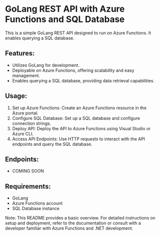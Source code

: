 # GoLang REST API with Azure Functions and SQL Database

This is a simple GoLang REST API designed to run on Azure Functions. It enables querying a SQL database.

## Features:
- Utilizes GoLang for development.
- Deployable on Azure Functions, offering scalability and easy management.
- Enables querying a SQL database, providing data retrieval capabilities.

## Usage:
1. Set up Azure Functions: Create an Azure Functions resource in the Azure portal.
2. Configure SQL Database: Set up a SQL database and configure connection strings.
3. Deploy API: Deploy the API to Azure Functions using Visual Studio or Azure CLI.
4. Access API Endpoints: Use HTTP requests to interact with the API endpoints and query the SQL database.

## Endpoints:
- COMING SOON

## Requirements:
- GoLang
- Azure Functions account
- SQL Database instance

Note: This README provides a basic overview. For detailed instructions on setup and deployment, refer to the documentation or consult with a developer familiar with Azure Functions and .NET development.